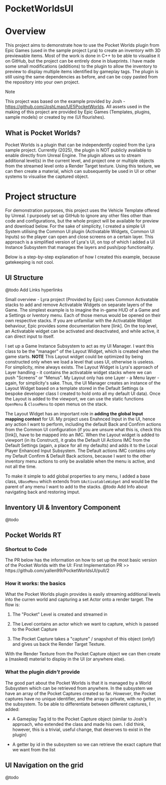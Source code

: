# PocketWorldsUI
<h1> Overview </h1>
This project aims to demonstrate how to use the Pocket Worlds plugin from Epic Games (used in the sample project Lyra) to create an inventory with 3D previewable items. Most of the work is done in C++ to be able to visualise it on GitHub, but the project can be entirely done in blueprints.
I have made some small modifications (additions) to the plugin to allow the inventory to preview to display multiple items identified by gameplay tags. The plugin is still using the same dependencies as before, and can be copy pasted from the repository into your own project.

> [!NOTE]
> This project was based on the example provided by Josh - https://github.com/JoshLmao/UE5PocketWorlds.
> All assets used in the making of this project are provided by Epic Games (Templates, plugins, sample models) or created by me (UI flourishes).

<h2> What is Pocket Worlds? </h2>
Pocket Worlds is a plugin that can be independently copied from the Lyra sample project. Currently (2025), the plugin is NOT publicly available to enable directly from Unreal Engine. 
The plugin allows us to stream additional level(s) in the current level, and project one or multiple objects from the streamed level onto a Render Target texture. Using this texture, we can then create a material, which can subsequently be used in UI or other systems to visualise the captured object.

<h1> Project structure </h1>
For demonstration purposes, this project uses the Vehicle Template offered by Unreal. I purposely set up GitHub to ignore any other files other than code and configurations, but the whole project will be available for preview and download below. 
For the sake of simplicity, I created a simple UI System utilising the Common UI plugin (Activatable Widgets, Common UI Inputs) so the player can open and close screens on a certain layer. This approach is a simplified version of Lyra's UI, on top of which I added a UI Instance Subsystem that manages the layers and push/pop functionality. 

Below is a step-by-step explanation of how I created this example, because gatekeeping is not cool.
<h2>UI Structure</h2>

@todo Add Links hyperlinks

Small overview - Lyra project (Provided by Epic) uses Common Activatable stacks to add and remove Activatable Widgets on separate layers of the Game. The simplest example is to imagine the in-game HUD of a Game and a Settings or Iventory menu. Each of those menus would be opened on their own respective stacks.
If you are unfamiliar with the Activatable Widget behaviour, Epic provides some documentation here [link]. On the top level, an Activatable widget can be activated and deactivated, and while active, it can direct input to itself.

I set up a Game Instance Subsystem to act as my UI Manager. I want this class to be the "manager" of the Layout Widget, which is created when the game starts. 
<b>NOTE</b> This Layout widget could be optimized by being constructed only when we load a level that uses UI, otherwise is useless. For simplicity, mine always exists.
The Layout Widget is Lyra's approach of Layer handling - it contains the activatable widget stacks where we can push "Screens" or "Menus". My Layout only has one Layer - a Menu layer - again, for simplicity's sake.
Thus, the UI Manager creates an instance of the Layout Widget based on a template stored in the Default Settings (a bespoke developer class I created to hold onto all my default UI data). Once the Layout is added to the viewport, we can use the static functions `OpenMenu` & `CloseMenu` to open menus on the stack.

The Layout Widget has an important role in <b>adding the global Input mapping context</b> for UI. My project uses Enahnced Input in the UI, hence any action I want to perform, including the default Back and Confirm actions from the Common UI configuration (if you are unsure what this is, check this [link]), have to be mapped into an IMC. 
When the Layout widget is added to viewport (in its Construct), it grabs the Default UI Actions IMC from the Default Settings (again, a place for all my defaults) and adds it to the Local Player Enhanced Input Subsystem.
The Default actions IMC contains only my Default Confirm & Default Back actions, because I want to the other inventory menu actions to only be available when the menu is active, and not all the time.

To make it simple to add global properties to any menu, I added a base class, `UBaseMenu` which extends from `UActivatableWidget` and would be the parent of any menu I want to add to the stacks.
@todo Add Info about navigating back and restoring imput.

<h2>Inventory UI & Inventory Component</h2>
@todo
<h2>Pocket Worlds RT</h2>
<h3> Shortcut to Code </h3>
The PR below has the information on how to set up the most basic version of the Pocket Worlds with the UI:
First Implementation PR >> https://github.com/yallen99/PocketWorldsUI/pull/2

<h3>How it works: the basics</h3>
What the Pocket Worlds plugin provides is easily streaming additional levels into the curren world and capturing a set Actor onto a render target. 
The flow is:

1. The "Pocket" Level is created and streamed in

2. The Level contains an actor which we want to capture, which is passed to the Pocket Capture

3. The Pocket Capture takes a "capture" / snapshot of this object (only!) and gives us back the Render Target Texture.

With the Render Texture from the Pocket Capture object we can then create a (masked) material to display in the UI (or anywhere else).

<h3>What the plugin <i>didn't</i> provide </h3>
The good part about the Pocket Worlds is that it is managed by a World Subsystem which can be retrieved from anywhere. In the subsystem we have an array of the Pocket Captures created so far.
<i>However</i>, the Pocket captures have no unique identifier, and the array is private, with no getter, in the subsystem.
To be able to differentiate between different captures, I added:

* A Gameplay Tag Id to the Pocket Capture object (similar to Josh's approach, who extended the class and made his own. I did think, however, this is a trivial, useful change, that deserves to exist in the plugin)

* A getter by id in the subsystem so we can retrieve the exact capture that we want from the list

<h2>UI Navigation on the grid</h2>
@todo
